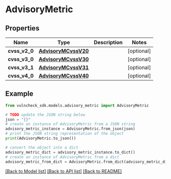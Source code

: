# AdvisoryMetric


## Properties

Name | Type | Description | Notes
------------ | ------------- | ------------- | -------------
**cvss_v2_0** | [**AdvisoryMCvssV20**](AdvisoryMCvssV20.md) |  | [optional] 
**cvss_v3_0** | [**AdvisoryMCvssV30**](AdvisoryMCvssV30.md) |  | [optional] 
**cvss_v3_1** | [**AdvisoryMCvssV31**](AdvisoryMCvssV31.md) |  | [optional] 
**cvss_v4_0** | [**AdvisoryMCvssV40**](AdvisoryMCvssV40.md) |  | [optional] 

## Example

```python
from vulncheck_sdk.models.advisory_metric import AdvisoryMetric

# TODO update the JSON string below
json = "{}"
# create an instance of AdvisoryMetric from a JSON string
advisory_metric_instance = AdvisoryMetric.from_json(json)
# print the JSON string representation of the object
print(AdvisoryMetric.to_json())

# convert the object into a dict
advisory_metric_dict = advisory_metric_instance.to_dict()
# create an instance of AdvisoryMetric from a dict
advisory_metric_from_dict = AdvisoryMetric.from_dict(advisory_metric_dict)
```
[[Back to Model list]](../README.md#documentation-for-models) [[Back to API list]](../README.md#documentation-for-api-endpoints) [[Back to README]](../README.md)


